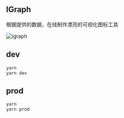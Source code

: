 ## IGraph

根据提供的数据，在线制作漂亮的可视化图标工具

![igraph](https://github.com/monsterooo/igraph.so/assets/18432680/17fe6f76-8af9-43f0-8eff-d3128245c734)

## dev

```
yarn
yarn dev
```

## prod

```
yarn
yarn prod
```
